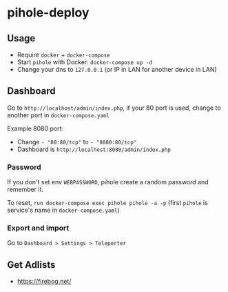 # pihole-deploy

## Usage
 - Require `docker` + `docker-compose`
 - Start `pihole` with Docker: `docker-compose up -d`
 - Change your dns to `127.0.0.1` (or IP in LAN for another device in LAN)

## Dashboard

Go to `http://localhost/admin/index.php`, if your 80 port is used, change to another port in `docker-compose.yaml`

Example 8080 port:

 - Change `- "80:80/tcp"` to `- "8080:80/tcp"`
 - Dashboard is `http://localhost:8080/admin/index.php`

### Password

If you don't set env `WEBPASSWORD`, pihole create a random password and remember it.

To reset, `run docker-compose exec pihole pihole -a -p` (first `pihole` is service's name in `docker-compose.yaml`)

### Export and import

Go to `Dashboard > Settings > Teleporter`

## Get Adlists

 - https://firebog.net/
